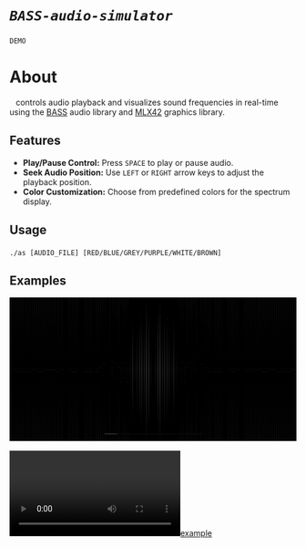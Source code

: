# *`BASS-audio-simulator`*
`DEMO`

# About

&ensp; controls audio playback and visualizes sound frequencies in real-time using the <a href="https://www.un4seen.com/">BASS</a> audio library and <a href="https://github.com/codam-coding-college/MLX42">MLX42</a> graphics library.

## Features
- **Play/Pause Control:** Press `SPACE` to play or pause audio.
- **Seek Audio Position:** Use `LEFT` or `RIGHT` arrow keys to adjust the playback position.
- **Color Customization:** Choose from predefined colors for the spectrum display.

## Usage

`./as [AUDIO_FILE] [RED/BLUE/GREY/PURPLE/WHITE/BROWN]`

## Examples

[![example](./example/pic.png)](./example/example_2.mp4)

[![example](./example/example_1.mp4)](./example/example_1.mp4)
